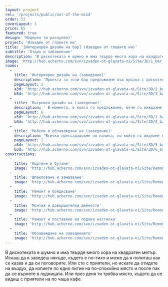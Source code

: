 ```yaml
---
layout: project
rel: '/projects/public/out-of-the-mind' 
order: 53
coverLayout: 3
price: 65
featured: true
design: 'Модерен (и разчупен)'
project: 'Изваден от главите ни'
title: '[Интериорен дизайн на бар] (Изваден от главите ни)'
subtitle: 'Отдих и забавление'
description: 'В дискотеката е шумно и има твърде много хора на квадратен метър. Искаш да я заведеш някъде, където е по–тихо и може да я попиташ как се казва и да си поговорите. Всичко пресъздадохме по начина, по който го видяхме в представите си. Има високи барове и ниски сепарета, маси. За всекиго по нещо. Има и четири стола, в които да се скриеш от всички. Червеното е акцент. '
image: 'http://hub.acherno.com/svn/izvaden-ot-glavata-ni/Site/3D/1_bar_f.bmp'
rooms:
  -
    title: 'Интериорен дизайн на (заведение)'
    description: 'Проекта за този бар предложихме във връзка с дискотеката наблизо. Намират се в една и съща сграда, но на различни нива. Със създаването на бар можеше да се оползотвори горното ниво през деня, а вечер да е тихата част на дискотеката. Ако някой огладнее или просто иска да си поговори с друг, това е перфектното място'
    pageLayout: 2
    a3d: 'http://hub.acherno.com/svn/izvaden-ot-glavata-ni/Site/3D/2_bar_f.bmp'
    b3d: 'http://hub.acherno.com/svn/izvaden-ot-glavata-ni/Site/3D/3_bar_f.bmp'
  -
    title: 'Вътрешен дизайн на (заведение)'
    description: ' В момента, в който го предложихме, вече го виждахме. Беше въпрос само на време да го извадим от главите си, за да го покажем на инвеститора. Бял е, за да може вечер да е фон на RBJ осветлението, което да променя настроенията. '
    pageLayout: 6
    a3d: 'http://hub.acherno.com/svn/izvaden-ot-glavata-ni/Site/3D/1_bar_f.bmp'
    b3d: 'http://hub.acherno.com/svn/izvaden-ot-glavata-ni/Site/3D/4_bar_f.bmp'
  -
    title: 'Мебели и обзавеждане на (заведение)'
    description: 'Всичко пресъздадохме по начина, по който го видяхме в представите си. Има високи барове и ниски сепарета, маси. За всекиго по нещо. Има и четири стола, в които да се скриеш от всички. Червеното е акцент.'
    pageLayout: 2
    a3d: 'http://hub.acherno.com/svn/izvaden-ot-glavata-ni/Site/3D/5_bar_f.bmp'
    b3d: 'http://hub.acherno.com/svn/izvaden-ot-glavata-ni/Site/3D/6_bar_f.bmp'
constructions:
  - 
    title: 'Къртене и бутане'
    image: 'http://hub.acherno.com/svn/izvaden-ot-glavata-ni/Site/Remonti/3.jpg'
  - 
    title: 'Шпакловане и замазване'
    image: 'http://hub.acherno.com/svn/izvaden-ot-glavata-ni/Site/Remonti/4.jpg'
  - 
    title: 'Ремонт и боядисване'
    image: 'http://hub.acherno.com/svn/izvaden-ot-glavata-ni/Site/Remonti/5.jpg'
  - 
    title: 'Монтаж и довършителни дейности'
    image: 'http://hub.acherno.com/svn/izvaden-ot-glavata-ni/Site/Remonti/9.jpg'
  -
    title: 'Ремонт и поставяне на подова настилка'
    image: 'http://hub.acherno.com/svn/izvaden-ot-glavata-ni/Site/Remonti/8.jpg'
  -
    title: 'Обзавеждане на заведението'
    image: 'http://hub.acherno.com/svn/izvaden-ot-glavata-ni/Site/Remonti/6.jpg'
---
```

В дискотеката е шумно и има твърде много хора на квадратен метър. Искаш да я заведеш някъде, където е по–тихо и може да я попиташ как се казва и да си поговорите. Или сте с приятели, но искате да отидете на въздух, да изпиете по едно питие на по–спокойно място и после пак да се върнете в лудницата. Или през деня ти трябва място, където да се видиш с приятели на по чаша кафе. 
